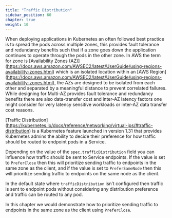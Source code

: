 ```yaml
---
title: "Traffic Distribution"
sidebar_position: 60
chapter: true
weight: 10
---
```


When deploying applications in Kubernetes an often followed best practice is to spread the pods across multiple zones, this provides fault tolerance and redundancy benefits such that if a zone goes down the application continues to operate through the pods in the other zone.
In AWS the term for zone is [Availability Zones (AZ)] (https://docs.aws.amazon.com/AWSEC2/latest/UserGuide/using-regions-availability-zones.html) which is an isolated location within an [AWS Region] (https://docs.aws.amazon.com/AWSEC2/latest/UserGuide/using-regions-availability-zones.html), the AZs are designed to be isolated from each other and separated by a meaningful distance to prevent correlated failures.
While designing for Multi-AZ provides fault tolerance and redundancy benefits there are also data-transfer cost and inter-AZ latency factors one might consider for very latency sensitive workloads or inter-AZ data transfer cost reasons. 

[Traffic Distribution] (https://kubernetes.io/docs/reference/networking/virtual-ips/#traffic-distribution) is a Kubernetes feature launched in version 1.31 that provides Kubernetes admins the ability to decide their preference for how traffic should be routed to endpoint pods in a Service. 

Depending on the value of the `spec.trafficDistribution` field you can influence how traffic should be sent to Service endpoints. If the value is set to `PreferClose` then this will prioritize sending traffic to endpoints in the same zone as the client, and if the value is set to `PreferSameNode` then this will prioritize sending traffic to endpoints on the same node as the client. 

In the default state where `trafficDistribution` isn’t configured then traffic is sent to endpoint pods without considering any distribution preference and traffic can be routed to any pod.

In this chapter we would demonstrate how to prioritize sending traffic to endpoints in the same zone as the client using `PreferClose`.
